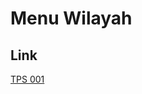 # Menu Wilayah

## Link

[TPS 001](https://github.com/gigit-pemilu/pemilu-2024-81-maluku/tree/main/pilpres/hitung-suara/sub/81-maluku/sub/02-maluku-tenggara/sub/17-kei-besar-utara-barat/sub/2018-ad-ohoiwaf/sub/001-tps)

